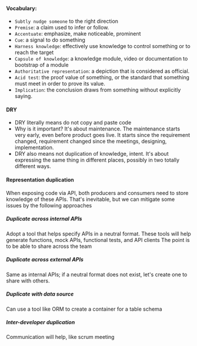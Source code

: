 
#### Vocabulary:
- `Subtly nudge someone` to the right direction
- `Premise`: a claim used to infer or follow.
- `Accentuate`: emphasize, make noticeable, prominent
- `Cue`: a signal to do something
- `Harness knowledge`: effectively use knowledge to control something or to reach the target
- `Capsule of knowledge`: a knowledge module, video or documentation to bootstrap of a module
- `Authoritative representation`: a depiction that is considered as official.
- `Acid test`: the proof value of something, or the standard that something must meet in order to prove its value.
- `Implication`: the conclusion draws from something without explicitly saying.

#### DRY
- DRY literally means do not copy and paste code
- Why is it important? It's about maintenance. The maintenance starts very early, even before product goes live. It starts since the requirement changed, requirement changed since the meetings, designing, implementation.
- DRY also means not duplication of knowledge, intent. It's about expressing the same thing in different places, possibly in two totally different ways.

#### Representation duplication
When exposing code via API, both producers and consumers need to store knowledge of these APIs. That's inevitable, but we can mitigate some issues by the following approaches

##### Duplicate across internal APIs
Adopt a tool that helps specify APIs in a neutral format.
These tools will help generate functions, mock APIs, functional tests, and API clients
The point is to be able to share across the team

##### Duplicate across external APIs
Same as internal APIs; if a neutral format does not exist, let's create one to share with others.

##### Duplicate with data source
Can use a tool like ORM to create a container for a table schema

##### Inter-developer duplication
Communication will help, like scrum meeting